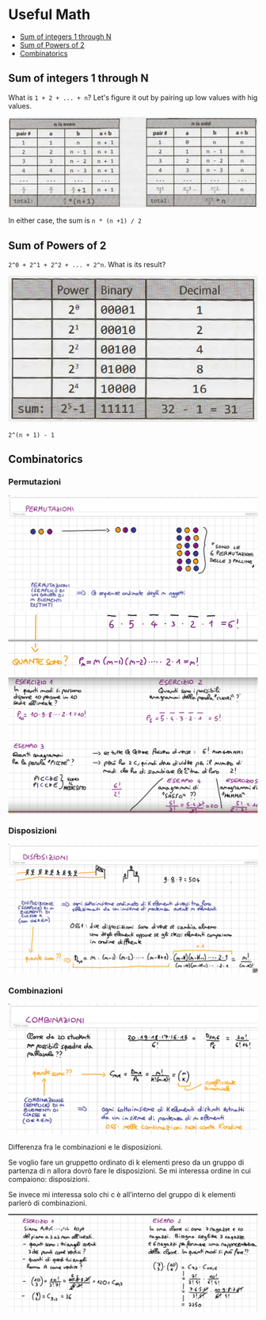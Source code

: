 <div style="page-break-before: always !important;"/>

# Useful Math

- [Sum of integers 1 through N](#sum-of-integers-1-through-n)
- [Sum of Powers of 2](#sum-of-powers-of-2)
- [Combinatorics](#combinatorics)

## Sum of integers 1 through N

What is `1 + 2 + ... + n`? Let's figure it out by pairing up low values with hig values.

<img src="https://raw.githubusercontent.com/KiraDiShira/Cracking/master/UsefulMath/Images/um1.PNG" />

In either case, the sum is `n * (n +1) / 2`

## Sum of Powers of 2

`2^0 + 2^1 + 2^2 + ... + 2^n`. What is  its result?

<img src="https://raw.githubusercontent.com/KiraDiShira/Cracking/master/UsefulMath/Images/um2.PNG" />

`2^(n + 1) - 1`

## Combinatorics

### Permutazioni

<img src="https://raw.githubusercontent.com/KiraDiShira/Cracking/master/UsefulMath/Images/p1.PNG" />
<img src="https://raw.githubusercontent.com/KiraDiShira/Cracking/master/UsefulMath/Images/p2.PNG" />
<img src="https://raw.githubusercontent.com/KiraDiShira/Cracking/master/UsefulMath/Images/p3.PNG" />

### Disposizioni

<img src="https://raw.githubusercontent.com/KiraDiShira/Cracking/master/UsefulMath/Images/p4.PNG" />

### Combinazioni

<img src="https://raw.githubusercontent.com/KiraDiShira/Cracking/master/UsefulMath/Images/p5.PNG" />

Differenza fra le combinazioni e le disposizioni.

Se voglio fare un gruppetto ordinato di k elementi preso da un gruppo di partenza di n allora dovrò fare le disposizioni. Se mi interessa ordine in cui compaiono: disposizioni. 

Se invece mi interessa solo chi c è all’interno del gruppo di k elementi parlerò di combinazioni.

<img src="https://raw.githubusercontent.com/KiraDiShira/Cracking/master/UsefulMath/Images/p6.PNG" />

